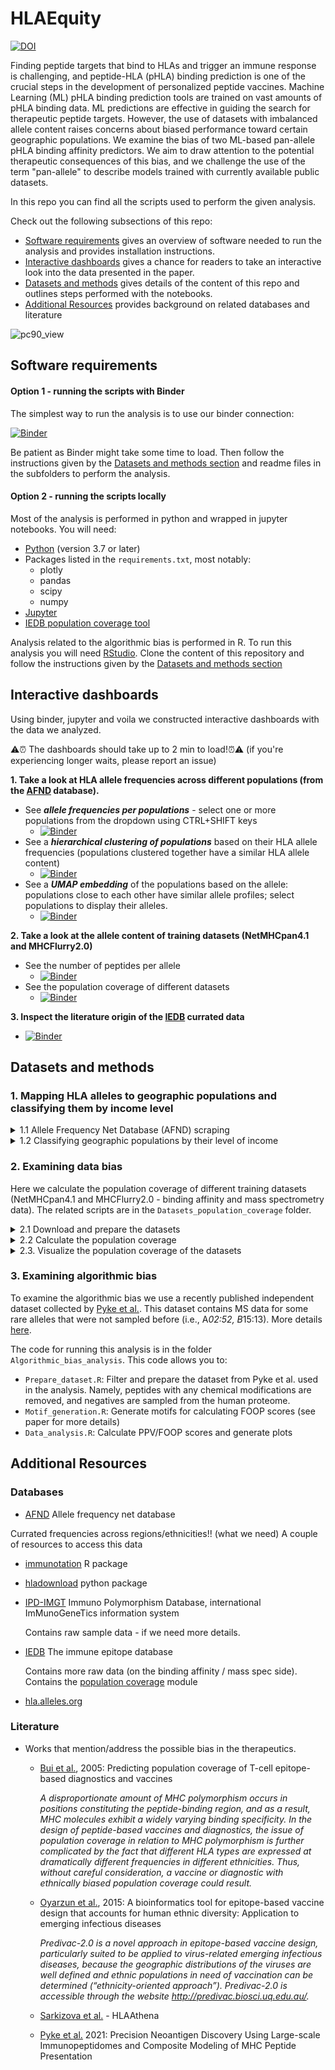 # HLAEquity

[![DOI](https://img.shields.io/badge/DOI-10.1016%2Fj.isci.2023.108613-green)](https://doi.org/10.1016/j.isci.2023.108613)


Finding peptide targets that bind to HLAs and trigger an immune response is challenging, and peptide-HLA (pHLA) binding prediction is one of the crucial steps in the development of personalized peptide vaccines. Machine Learning (ML) pHLA binding prediction tools are trained on vast amounts of pHLA binding data. ML predictions are effective in guiding the search for therapeutic peptide targets. However, the use of datasets with imbalanced allele content raises concerns about biased performance toward certain geographic populations. We examine the bias of two ML-based pan-allele pHLA binding affinity predictors. We aim to draw attention to the potential therapeutic consequences of this bias, and we challenge the use of the term "pan-allele" to describe models trained with currently available public datasets.

In this repo you can find all the scripts used to perform the given analysis.

Check out the following subsections of this repo:

- [Software requirements](#software-requirements) gives an overview of software needed to run the analysis and provides installation instructions.
- [Interactive dashboards](#interactive-dashboards) gives a chance for readers to take an interactive look into the data presented in the paper.
- [Datasets and methods](#datasets-and-methods) gives details of the content of this repo and outlines steps performed with the notebooks.
- [Additional Resources](#additional-resources) provides background on related databases and literature

![pc90_view](https://github.com/anoncouscous/anonymous/assets/138625514/063a5df6-6049-443e-b3d0-a33d8c616c9c)


## Software requirements

#### Option 1 - running the scripts with Binder

The simplest way to run the analysis is to use our binder connection:

[![Binder](https://mybinder.org/badge_logo.svg)](https://mybinder.org/v2/gh/anoncouscous/anonymous.git/0a39ef7e84810047561ed2cd740b20585f0c80bb)

Be patient as Binder might take some time to load. Then follow the instructions given by the [Datasets and methods section](#datasets-and-methods) and readme files in the subfolders to perform the analysis. 


#### Option 2 - running the scripts locally
Most of the analysis is performed in python and wrapped in jupyter notebooks. You will need:
 - [Python](https://www.python.org/) (version 3.7 or later)
 - Packages listed in the  `requirements.txt`, most notably:
   - plotly
   - pandas
   - scipy
   - numpy   
 - [Jupyter](https://jupyter.org/install)
 - [IEDB population coverage tool](http://tools.iedb.org/population/download/)
   
Analysis related to the algorithmic bias is performed in R. To run this analysis you will need [RStudio](https://posit.co/products/open-source/rstudio/).
Clone the content of this repository and follow the instructions given by the [Datasets and methods section](#datasets-and-methods) 


  
## Interactive dashboards

Using binder, jupyter and voila we constructed interactive dashboards with the data we analyzed. 

⚠️⏰ The dashboards should take up to 2 min to load!⏰⚠️ (if you're experiencing longer waits, please report an issue)

 **1. Take a look at HLA allele frequencies across different populations (from the [AFND](http://www.allelefrequencies.net/) database).**
  - See **_allele frequencies per populations_** - select one or more populations from the dropdown using CTRL+SHIFT keys
       - [![Binder](https://mybinder.org/badge_logo.svg)](https://mybinder.org/v2/gh/anoncouscous/anonymous.git/0a39ef7e84810047561ed2cd740b20585f0c80bb?urlpath=voila%2Frender%2FAFND_population_frequencies%2FAFND_visualize_per_country_frequencies.ipynb)
  - See a **_hierarchical clustering of populations_** based on their HLA allele frequencies (populations clustered together have a similar HLA allele content)
      - [![Binder](https://mybinder.org/badge_logo.svg)](https://mybinder.org/v2/gh/anoncouscous/anonymous.git/0a39ef7e84810047561ed2cd740b20585f0c80bb?urlpath=voila%2Frender%2FAFND_population_frequencies%2FAFND_visualize_dendograms.ipynb)
  -   See a **_UMAP embedding_** of the populations based on the allele: populations close to each other have similar allele profiles; select populations to display their alleles.
       - [![Binder](https://mybinder.org/badge_logo.svg)](https://mybinder.org/v2/gh/anoncouscous/anonymous.git/0a39ef7e84810047561ed2cd740b20585f0c80bb?urlpath=voila%2Frender%2FAFND_population_frequencies%2FAFND_visualize_interactive_umap.ipynb)
      
 **2. Take a look at the allele content of training datasets (NetMHCpan4.1 and MHCFlurry2.0)**
  -  See the number of peptides per allele
       - [![Binder](https://mybinder.org/badge_logo.svg)](https://mybinder.org/v2/gh/anoncouscous/anonymous.git/0a39ef7e84810047561ed2cd740b20585f0c80bb?urlpath=voila%2Frender%2FDatasets_population_coverage%2Fdatasets%2FVisualize_datasets.ipynb)
  -  See the population coverage of different datasets
       - [![Binder](https://mybinder.org/badge_logo.svg)](https://mybinder.org/v2/gh/anoncouscous/anonymous.git/0a39ef7e84810047561ed2cd740b20585f0c80bb?urlpath=voila%2Frender%2FDatasets_population_coverage%2FVisualize_results.ipynb)  

 **3. Inspect the literature origin of the [IEDB](https://www.iedb.org/) currated  data**
   - [![Binder](https://mybinder.org/badge_logo.svg)](https://mybinder.org/v2/gh/anoncouscous/anonymous.git/0a39ef7e84810047561ed2cd740b20585f0c80bb?urlpath=voila%2Frender%2FIEDB_literature_analysis%2FVisualizations.ipynb)

## Datasets and methods

### 1. Mapping HLA alleles to geographic populations and classifying them by income level 

<details>
  <summary>1.1 Allele Frequency Net Database (AFND)  scraping</summary>
  
To get the frequencies of HLA alleles across different populations we query the AFND database to get the most recent allele frequencies. More details [here](https://github.com/RomFas/HLAlleleBias/blob/main/AFND_population_frequencies/README.md).


Code for running this is in the `AFND_population_frequencies` folder. This code allows you to:
- Download the AFND HLA allele frequencies per locus for all available populations
- Combine the AFND frequencies across different loci
- Visualize and analyze the AFND data

The result of this step is a population allele frequency map `AFND_data_locus_all.csv` later used for calculating the population coverage as the source of ground truth allele frequency labels.
</details>

<details>
  <summary>1.2 Classifying geographic populations by their level of income</summary>


Code for running this is in the `WorldBank_Income_levels` folder.  We download the country income levels from the World Bank [here](https://datahelpdesk.worldbank.org/knowledgebase/articles/906519-world-bank-country-and-lending-groups) (current classification by income in XLSX format) and process them.


The result of this step is a `population_income_map.csv` which maps the AFND populations to countries and respective income levels
  
</details>

### 2. Examining data bias

Here we calculate the population coverage of different training datasets (NetMHCpan4.1 and MHCFlurry2.0 - binding affinity and mass spectrometry data). The related scripts are in the `Datasets_population_coverage` folder.

<details>
  <summary>2.1 Download and prepare the datasets</summary>

Find the detailed instructions and notebooks for downloading the datasets inside the `./datasets/` folder [here](https://github.com/RomFas/HLAlleleBias/blob/main/Datasets_population_coverage/datasets/README.md). 

- Prepare the NetMHCpan4.1 datasets 
- Prepare the MHCFlurry2.0 datastes
- Visualize the dataset content 
    
</details>


<details>
  <summary>2.2 Calculate the population coverage</summary>

Use the `./CalculateCoverage_IEDB.ipynb` notebook to calculate the population coverage of the datasets. This notebook will guide you through the following steps:

- Downloading and setting up the IEDB population coverage tool from [here](http://tools.iedb.org/population/download/)
- Running the population coverage for a single population and a single dataset
- Running the population coverage for all datasets and all populations
    
</details>

    

<details>
  <summary>2.3. Visualize the population coverage of the datasets</summary>
  
Run the `./Visualize_results.ipynb` notebook to see how different datasets cover the given populations and how this coverage relates to different income levels and ancestries. 


</details>

### 3. Examining algorithmic bias

To examine the algorithmic bias we use a recently published independent dataset collected by [Pyke et al.](https://doi.org/10.1016/j.mcpro.2023.100506). This dataset contains MS data for some rare alleles that were not sampled before (i.e., A*02:52, B*15:13). More details [here](https://github.com/RomFas/HLAlleleBias/blob/main/Algorithmic_bias_analysis/README.md).

The code for running this analysis is in the folder  `Algorithmic_bias_analysis`. This code allows you to:
- `Prepare_dataset.R`: Filter and prepare the dataset from Pyke et al. used in the analysis. Namely, peptides with any chemical modifications are removed, and negatives are sampled from the human proteome. 
- `Motif_generation.R`: Generate motifs for calculating FOOP scores (see paper for more details)
- `Data_analysis.R`: Calculate PPV/FOOP scores and generate plots 

###

## Additional Resources

### Databases


  
  - [AFND](http://www.allelefrequencies.net/) Allele frequency net database

  Currated frequencies across regions/ethnicities!! (what we need)
  A couple of resources to access this data
  - [immunotation](https://github.com/imkeller/immunotation) R package
  - [hladownload](https://github.com/ramonamerong/hladownload) python package    

- [IPD-IMGT](https://www.ebi.ac.uk/ipd/imgt/hla/)  Immuno Polymorphism Database,  international ImMunoGeneTics information system 

  Contains raw sample data - if we need more details.

- [IEDB](https://www.iedb.org) The immune epitope database 

  Contains more raw data (on the binding affinity / mass spec side).
  Contains the [population coverage](http://tools.iedb.org/population/) module
  
- [hla.alleles.org](http://hla.alleles.org)


### Literature

  
- Works that mention/address the possible bias in the therapeutics.
  
  - [Bui et al.](https://bmcbioinformatics.biomedcentral.com/articles/10.1186/1471-2105-7-153 ), 2005: Predicting population coverage of T-cell epitope-based diagnostics and vaccines
 
    _A disproportionate amount of MHC polymorphism occurs in positions constituting the peptide-binding region, and as a result, MHC molecules exhibit a widely varying binding specificity. In the design of peptide-based vaccines and diagnostics, the issue of population coverage in relation to MHC polymorphism is further complicated by the fact that different HLA types are expressed at dramatically different frequencies in different ethnicities. Thus, without careful consideration, a vaccine or diagnostic with ethnically biased population coverage could result._
    
  - [Oyarzun et al.](https://www.sciencedirect.com/science/article/pii/S0264410X15000845?casa_token=6a7cmf4BWAMAAAAA:V_V4as7_oKy-DKHZoLtMIq7z3s9LTctfMaFN73q3ClZ89b9kbRWSrq8_-3GZHadcsM6bPYD2D_E#bib0305), 2015: A bioinformatics tool for epitope-based vaccine design that accounts for human ethnic diversity: Application to emerging infectious diseases

    _Predivac-2.0 is a novel approach in epitope-based vaccine design, particularly suited to be applied to virus-related emerging infectious diseases, because the geographic distributions of the viruses are well defined and ethnic populations in need of vaccination can be determined (“ethnicity-oriented approach”). Predivac-2.0 is accessible through the website http://predivac.biosci.uq.edu.au/._
    
   - [Sarkizova et al.](https://www.nature.com/articles/s41587-019-0322-9.pdf?proof=t%C2%A0) - HLAAthena

   - [Pyke et al.](https://pubmed.ncbi.nlm.nih.gov/34126241/) 2021: Precision Neoantigen Discovery Using Large-scale Immunopeptidomes and Composite Modeling of MHC Peptide Presentation


